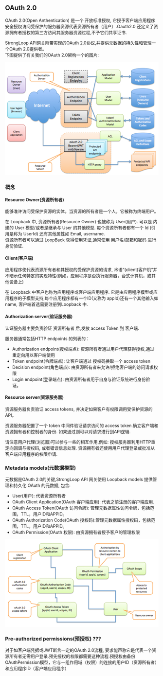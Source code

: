 ## OAuth 2.0

OAuth 2.0(Open Anthentication) 是一个 开放标准授权, 它授予客户端应用程序安全授权访问受保护的服务器资源代表资源所有者（用户）.Oauth2.0 还定义了资源拥有者授权的第三方访问其服务器资源过程,不予它们共享证书.  

StrongLoop API网关附带实现的OAuth 2.0协议,并提供元数据的持久性和管理一个OAuth 2.0提供者。  
下图提供了有关我们的OAuth 2.0架构一个的图片:

![oauth2-infrastructure](/images/oauth2-infrastructure.png)


### 概念

#### Resource Owner(资源所有者)

能够准许访问受保护资源的实体。当资源的所有者是一个人，它被称为终端用户。  

在 Loopback 中, 资源所有者(Resource Owner) 也被称为 User(用户). 可以是 内建的 User 模型/或者是继承与 User 的其他模型. 每个资源所有者都有一个 Id (引用是称为 UserId) 还有其他属性如 Email, username.  
资源所有者可以通过 LoopBack 获得使用凭证,通常使用 用户名/邮箱和密码 进行身份验证.  

#### Client(客户端)

应用程序使代表资源所有者和其授权的受保护资源的请求,
术语“(client)客户机”并不暗示任何特定的实现特性(例如，应用程序是否执行服务器，台式计算机，或其他设备上)  

在 Loopback 中客户也称为应用程序或客户端应用程序.
它是由应用程序模型或应用程序的子模型支持,每个应用程序都有一个ID(又称为 appId)还有一个其他输入如 name,
客户端首选需要注册到Loopback 中.  

#### Authorization server(验证服务器)

认证服务器主要负责验证 资源所有者 后,发放 access Token 到 客户端.  

服务器通常包括HTTP endpoints 的列表的：


- Authorization endpoint(授权端点): 资源所有者通过用户代理获得授权,通过重定向用以客户端使用
- Token endpoint(令牌端点): 让客户端通过 授权码换取一个 access token
- Decision endpoint(角色端点): 由资源所有者来允许/拒绝客户端的访问请求权限
- Login endpoint(登录端点): 由资源所有者用于自身与验证系统进行身份验证。

#### Resource server(资源服务器)

资源服务器负责验证 access tokens, 并决定如果客户有权限调用受保护资源的API。  

资源服务器配置了一个 token 中间件验证请求访问的 access token.确立客户端和资源拥有者和控制者的身份.
如果通过则可以对请求进行到API逻辑.  

请注意用户代理(浏览器)可以参与一些的相互作用,例如: 授权服务器利用HTTP重定向回调与授权码, 或者错误信息处理.
资源拥有者还使用用户代理登录或批准从客户端应用程序的权限申请.

### Metadata models(元数据模型)

元数据是OAuth 2.0的关键,StrongLoop API 网关使用 Loopback models 提供管理和持久化 OAuth 的元数据,
包含:  

- User(用户): 代表资源所有者
- OAuth Client Application(OAuth 客户端应用): 代表之前注册的客户端应用.
- OAuth Access Token(OAuth 访问令牌): 管理元数据属性访问令牌，包括范围，TTL，用户ID和APPID。
- OAuth Authorization Code(OAuth 授权码):管理元数据属性授权码，包括范围，TTL，用户ID和APPID。
- OAuth Permission(OAuth 权限): 由资源拥有者授予客户的管理权限

![oauth2-metadata-models](/images/oauth2-metadata-models.png)

### Pre-authorized permissions(预授权) ???

对于如客户端凭据或JWT断言一定的OAuth 2.0流程, 要求能声称它是代表一个资源所有者无需用户登录.预先授权的权限都需要这种流程.预授权由备份  OAuthPermission模型，它与一组作用域（权限）的连接的用户ID（资源所有者）和应用程序ID（客户端应用程序）
